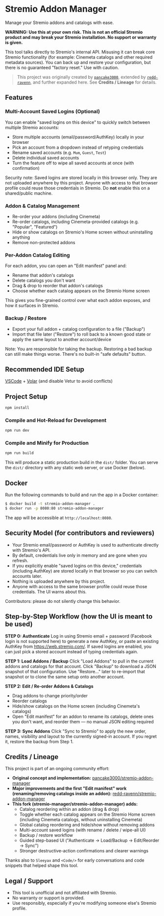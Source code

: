 # Stremio Addon Manager
Manage your Stremio addons and catalogs with ease.

**WARNING: Use this at your own risk. This is not an official Stremio product and may break your Stremio installation. No support or warranty is given.**

This tool talks directly to Stremio's internal API. Misusing it can break core Stremio functionality (for example: Cinemeta catalogs and other required metadata sources). You can back up and restore your configuration, but there is no guaranteed "factory reset." Use with caution.

> This project was originally created by [`pancake3000`](https://github.com/pancake3000/stremio-addon-manager), extended by [`redd-ravenn`](https://github.com/redd-ravenn/stremio-addon-manager), and further expanded here. See **Credits / Lineage** for details.

## Features
### Multi-Account Saved Logins (Optional)
You can enable "saved logins on this device" to quickly switch between multiple Stremio accounts:
- Store multiple accounts (email/password/AuthKey) locally in your browser
- Pick an account from a dropdown instead of retyping credentials
- Rename saved accounts (e.g. `Mum`, `Guest`, `Test`)
- Delete individual saved accounts
- Turn the feature off to wipe all saved accounts at once (with confirmation)

Security note: Saved logins are stored locally in this browser only. They are not uploaded anywhere by this project. Anyone with access to that browser profile could reuse those credentials in Stremio. Do **not** enable this on a shared/public machine.

### Addon & Catalog Management
- Re-order your addons (including Cinemeta)
- Re-order catalogs, including Cinemeta-provided catalogs (e.g. "Popular", "Featured")
- Hide or show catalogs on Stremio's Home screen without uninstalling anything
- Remove non-protected addons

### Per-Addon Catalog Editing
For each addon, you can open an "Edit manifest" panel and:
- Rename that addon's catalogs
- Delete catalogs you don't want
- Drag & drop to reorder that addon's catalogs
- Choose whether each catalog appears on the Stremio Home screen

This gives you fine-grained control over what each addon exposes, and how it surfaces in Stremio.

### Backup / Restore
- Export your full addon + catalog configuration to a file ("Backup")
- Import that file later ("Restore") to roll back to a known good state or apply the same layout to another account/device

Note: You are responsible for taking the backup. Restoring a bad backup can still make things worse. There's no built-in "safe defaults" button.

## Recommended IDE Setup

[VSCode](https://code.visualstudio.com/) + [Volar](https://marketplace.visualstudio.com/items?itemName=Vue.volar) (and disable Vetur to avoid conflicts)

## Project Setup

```sh
npm install
```

### Compile and Hot-Reload for Development

```sh
npm run dev
```

### Compile and Minify for Production

```sh
npm run build
```
This will produce a static production build in the `dist/` folder. You can serve the `dist/` directory with any static web server, or use Docker (below).

## Docker
Run the following commands to build and run the app in a Docker container:

```bash
$ docker build -t stremio-addon-manager .
$ docker run -p 8080:80 stremio-addon-manager
```

The app will be accessible at `http://localhost:8080`.

## Security Model (for contributors and reviewers)
- Your Stremio email/password or AuthKey is used to authenticate directly with Stremio's API.
- By default, credentials live only in memory and are gone when you refresh.
- If you explicitly enable "saved logins on this device," credentials (including AuthKey) are stored locally in that browser so you can switch accounts later.
- Nothing is uploaded anywhere by this project.
- Anyone with access to the same browser profile could reuse those credentials. The UI warns about this.

Contributors: please do not silently change this behavior.

## Step-by-Step Workflow (how the UI is meant to be used)
**STEP 0: Authenticate**
Log in using Stremio email + password (Facebook login is not supported here) to generate a new AuthKey, or paste an existing AuthKey from https://web.stremio.com/. If saved logins are enabled, you can just pick a stored account instead of typing credentials again.

**STEP 1: Load Addons / Backup**
Click "Load Addons" to pull in the current addons and catalogs for that account. Click "Backup" to download a JSON snapshot of that configuration. Use "Restore…" later to re-import that snapshot or to clone the same setup onto another account.

**STEP 2: Edit / Re-order Addons & Catalogs**
- Drag addons to change priority/order
- Reorder catalogs
- Hide/show catalogs on the Home screen (including Cinemeta's catalogs)
- Open "Edit manifest" for an addon to rename its catalogs, delete ones you don't want, and reorder them — no manual JSON editing required

**STEP 3: Sync Addons**
Click "Sync to Stremio" to apply the new order, names, visibility and layout to the currently signed-in account. If you regret it, restore the backup from Step 1.

## Credits / Lineage
This project is part of an ongoing community effort:
- **Original concept and implementation:** [pancake3000/stremio-addon-manager](https://github.com/pancake3000/stremio-addon-manager)
- **Major improvements and the first "Edit manifest" work (renaming/removing catalogs inside an addon):** [redd-ravenn/stremio-addon-manager](https://github.com/redd-ravenn/stremio-addon-manager)
- **This fork (stremio-manager/stremio-addon-manager) adds:**
  - Catalog reordering within an addon (drag & drop)
  - Toggle whether each catalog appears on the Stremio Home screen (including Cinemeta catalogs, without uninstalling Cinemeta)
  - Global catalog reordering and hide/show without removing addons
  - Multi-account saved logins (with rename / delete / wipe-all UI)
  - Backup / restore workflow
  - Guided step-based UI ("Authenticate → Load/Backup → Edit/Reorder → Sync")
  - Stronger destructive-action confirmations and clearer warnings

Thanks also to `Sleeyax` and `<Code/>` for early conversations and code snippets that helped shape this tool.

## Legal / Support
- This tool is unofficial and not affiliated with Stremio.
- No warranty or support is provided.
- Use responsibly, especially if you're modifying someone else's Stremio profile.